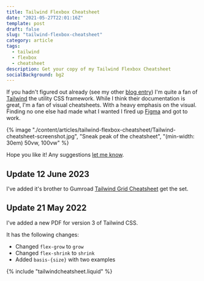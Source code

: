 ```yaml
---
title: Tailwind Flexbox Cheatsheet
date: "2021-05-27T22:01:16Z"
template: post
draft: false
slug: "tailwind-flexbox-cheatsheet"
category: article
tags:
  - tailwind
  - flexbox
  - cheatsheet
description: Get your copy of my Tailwind Flexbox Cheatsheet
socialBackground: bg2
---
```


If you hadn't figured out already (see my other [blog entry](https://andrewford.co.nz/articles/tailwind-theming-by-config/)) I'm quite a fan of [Tailwind](https://tailwindcss.com/) the utility CSS framework. While I think their documentation is great, I'm a fan of visual cheatsheets. With a heavy emphasis on the visual. Finding no one else had made what I wanted I fired up [Figma](https://figma.com) and got to work.

{% image "./content/articles/tailwind-flexbox-cheatsheet/Tailwind-cheatsheet-screenshot.jpg", "Sneak peak of the cheatsheet", "(min-width: 30em) 50vw, 100vw" %}

Hope you like it! Any suggestions [let me know](mailto:me@andrewford.co.nz).

## Update 12 June 2023

I've added it's brother to Gumroad [Tailwind Grid Cheatsheet](https://andrewford.gumroad.com/l/tailwindgridcheatsheet) get the set.

## Update 21 May 2022

I've added a new PDF for version 3 of Tailwind CSS.

It has the following changes:

- Changed `flex-grow` to `grow`
- Changed `flex-shrink` to `shrink`
- Added `basis-{size}` with two examples

{% include "tailwindcheatsheet.liquid" %}
